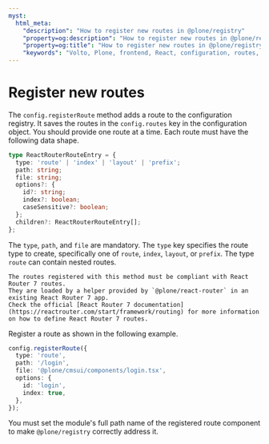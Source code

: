 ```yaml
---
myst:
  html_meta:
    "description": "How to register new routes in @plone/registry"
    "property=og:description": "How to register new routes in @plone/registry"
    "property=og:title": "How to register new routes in @plone/registry"
    "keywords": "Volto, Plone, frontend, React, configuration, routes, React Router"
---
```


# Register new routes

The `config.registerRoute` method adds a route to the configuration registry.
It saves the routes in the `config.routes` key in the configuration object.
You should provide one route at a time.
Each route must have the following data shape.

```ts
type ReactRouterRouteEntry = {
  type: 'route' | 'index' | 'layout' | 'prefix';
  path: string;
  file: string;
  options?: {
    id?: string;
    index?: boolean;
    caseSensitive?: boolean;
  };
  children?: ReactRouterRouteEntry[];
};
```

The `type`, `path`, and `file` are mandatory.
The `type` key specifies the route type to create, specifically one of `route`, `index`, `layout`, or `prefix`.
The type `route` can contain nested routes.

```{info}
The routes registered with this method must be compliant with React Router 7 routes.
They are loaded by a helper provided by `@plone/react-router` in an existing React Router 7 app.
Check the official [React Router 7 documentation](https://reactrouter.com/start/framework/routing) for more information on how to define React Router 7 routes.
```

Register a route as shown in the following example.

```ts
config.registerRoute({
  type: 'route',
  path: '/login',
  file: '@plone/cmsui/components/login.tsx',
  options: {
    id: 'login',
    index: true,
  },
});
```

You must set the module's full path name of the registered route component to make `@plone/registry` correctly address it.
